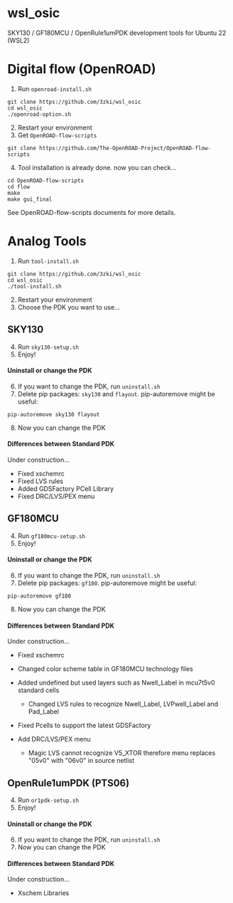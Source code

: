 # wsl_osic

SKY130 / GF180MCU / OpenRule1umPDK development tools for Ubuntu 22 (WSL2)

# Digital flow (OpenROAD)
  1. Run `openroad-install.sh`
```
git clone https://github.com/3zki/wsl_osic
cd wsl_osic
./openroad-option.sh
```
  2. Restart your environment
  3. Get `OpenROAD-flow-scripts`
```
git clone https://github.com/The-OpenROAD-Project/OpenROAD-flow-scripts
```
  4. Tool installation is already done. now you can check...
```
cd OpenROAD-flow-scripts
cd flow
make
make gui_final
```

See OpenROAD-flow-scripts documents for more details.

# Analog Tools
  1. Run `tool-install.sh`
```
git clone https://github.com/3zki/wsl_osic
cd wsl_osic
./tool-install.sh
```

  2. Restart your environment
  3. Choose the PDK you want to use...

## SKY130
  4. Run `sky130-setup.sh`
  5. Enjoy!
#### Uninstall or change the PDK
  6. If you want to change the PDK, run `uninstall.sh`
  7. Delete pip packages: `sky130` and `flayout`.
     pip-autoremove might be useful:
```
pip-autoremove sky130 flayout
```
  8. Now you can change the PDK

#### Differences between Standard PDK

Under construction...
* Fixed xschemrc
* Fixed LVS rules
* Added GDSFactory PCell Library
* Fixed DRC/LVS/PEX menu

## GF180MCU
  4. Run `gf180mcu-setup.sh`
  5. Enjoy!
#### Uninstall or change the PDK
  6. If you want to change the PDK, run `uninstall.sh`
  7. Delete pip packages: `gf180`.
     pip-autoremove might be useful:
```
pip-autoremove gf180
```
  8. Now you can change the PDK

#### Differences between Standard PDK

Under construction...

* Fixed xschemrc
* Changed color scheme table in GF180MCU technology files
* Added undefined but used layers such as Nwell_Label in mcu7t5v0 standard cells
  * Changed LVS rules to recognize Nwell_Label, LVPwell_Label and Pad_Label

* Fixed Pcells to support the latest GDSFactory

* Add DRC/LVS/PEX menu
  * Magic LVS cannot recognize V5_XTOR therefore menu replaces "05v0" with "06v0" in source netlist

## OpenRule1umPDK (PTS06)
  4. Run `or1pdk-setup.sh`
  5. Enjoy!
#### Uninstall or change the PDK
  6. If you want to change the PDK, run `uninstall.sh`
  7. Now you can change the PDK

#### Differences between Standard PDK

Under construction...

* Xschem Libraries

